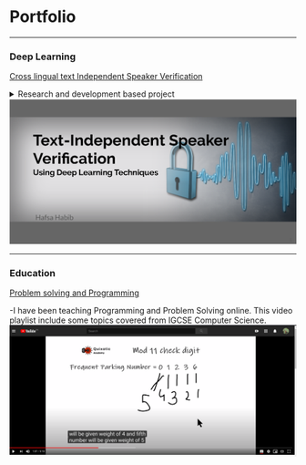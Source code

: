 # Portfolio

---

### Deep Learning

[Cross lingual text Independent Speaker Verification](/pdf/sample_presentation.pdf)
<details><summary>Research and development based project </summary>
  
 <p>Research and development based project aims to find an improved solution towards robust authentication systems based on voice. Speaker verification is done independent of gender, age or language of the speaker. It performed better than other state of the art models on Urdu speakers as well.<p>

</details>
<img src="images/SV_demo.png?raw=true"/>

---






### Education
[Problem solving and Programming](https://www.youtube.com/watch?v=aYHd8eCRiFE&list=PL9QU3510xvC0WYjNA7AdfDlveoWwWxUao)

-I have been teaching Programming and Problem Solving online. This video playlist include some topics covered from IGCSE Computer Science. 
<img src="images/teaching demo 1.png?raw=true"/>








